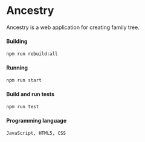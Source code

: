 # Ancestry
Ancestry is a web application for creating family tree.

#### Building
```sh
npm run rebuild:all
```

#### Running
```sh
npm run start
```

#### Build and run tests
```sh
npm run test
```

####  Programming language
```sh
JavaScript, HTML5, CSS
```
